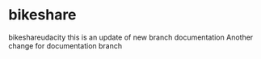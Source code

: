 # bikeshare
bikeshareudacity
this is an update of new branch documentation
Another change for documentation branch 